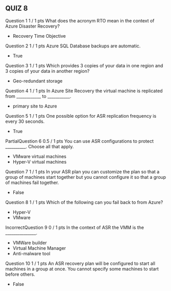 ## QUIZ 8

Question 1
1 / 1 pts
What does the acronym RTO mean in the context of Azure Disaster Recovery?

  - Recovery Time Objective
 
Question 2
1 / 1 pts
Azure SQL Database backups are automatic.

  - True 
 
Question 3
1 / 1 pts
Which provides 3 copies of your data in one region and 3 copies of your data in another region?

  - Geo-redundant storage 
 
Question 4
1 / 1 pts
In Azure Site Recovery the virtual machine is replicated from ____________ to ___________.

  - primary site to Azure 
 
Question 5
1 / 1 pts
One possible option for ASR replication frequency is every 30 seconds.

  - True 
 
PartialQuestion 6
0.5 / 1 pts
You can use ASR configurations to protect __________. Choose all that apply.

  - VMware virtual machines 
  - Hyper-V virtual machines 
 
Question 7
1 / 1 pts
In your ASR plan you can customize the plan so that a group of machines start together but you cannot configure it so that a group of machines fail together.

  - False 

Question 8
1 / 1 pts
Which of the following can you fail back to from Azure?

  - Hyper-V 
  - VMware 
 
IncorrectQuestion 9
0 / 1 pts
In the context of ASR the VMM is the _______________.

  - VMWare builder 
  - Virtual Machine Manager 
  - Anti-malware tool 
 
Question 10
1 / 1 pts
An ASR recovery plan will be configured to start all machines in a group at once. You cannot specify some machines to start before others.

  - False 